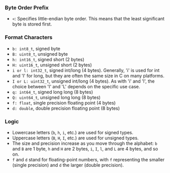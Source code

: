 ### Byte Order Prefix

- `<`: Specifies little-endian byte order. This means that the least significant byte is stored first.

### Format Characters

- `b: int8_t`, signed byte
- `B: uint8_t`, unsigned byte
- `h: int16_t`, signed short (2 bytes)
- `H: uint16_t`, unsigned short (2 bytes)
- `i or l: int32_t`, signed int/long (4 bytes). Generally, 'i' is used for int and 'l' for long, but they are often the same size in C on many platforms.
- `I or L: uint32_t`, unsigned int/long (4 bytes). As with 'i' and 'l', the choice between 'I' and 'L' depends on the specific use case.
- `q: int64_t`, signed long long (8 bytes)
- `Q: uint64_t`, unsigned long long (8 bytes)
- `f: float`, single precision floating point (4 bytes)
- `d: double`, double precision floating point (8 bytes)

### Logic 

- Lowercase letters (`b`, `h`, `i`, etc.) are used for signed types.
- Uppercase letters (`B`, `H`, `I`, etc.) are used for unsigned types.
- The size and precision increase as you move through the alphabet: `b` and `B` are 1 byte, `h` and `H` are 2 bytes, `i`, `I`, `l`, and `L` are 4 bytes, and so on.
- `f` and `d` stand for floating-point numbers, with `f` representing the smaller (single precision) and `d` the larger (double precision).